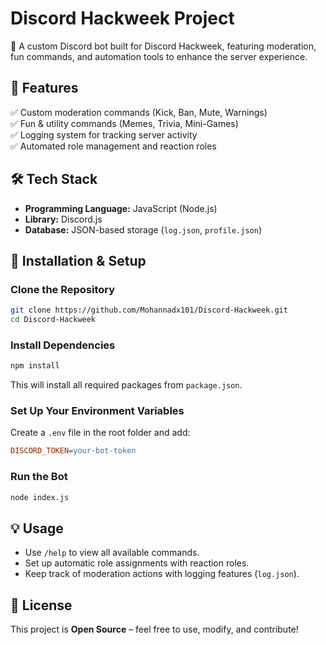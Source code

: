 # Discord Hackweek Project  
🚀 A custom Discord bot built for Discord Hackweek, featuring moderation, fun commands, and automation tools to enhance the server experience.  

## 📌 Features  
✅ Custom moderation commands (Kick, Ban, Mute, Warnings)  
✅ Fun & utility commands (Memes, Trivia, Mini-Games)  
✅ Logging system for tracking server activity  
✅ Automated role management and reaction roles  

## 🛠️ Tech Stack  
- **Programming Language:** JavaScript (Node.js)  
- **Library:** Discord.js  
- **Database:** JSON-based storage (`log.json`, `profile.json`)  

## 🚀 Installation & Setup  
### Clone the Repository  
```bash
git clone https://github.com/Mohannadx101/Discord-Hackweek.git
cd Discord-Hackweek
```
### Install Dependencies  
```bash
npm install
```
This will install all required packages from `package.json`.  
### Set Up Your Environment Variables  
Create a `.env` file in the root folder and add:  
```ini
DISCORD_TOKEN=your-bot-token
```
### Run the Bot  
```bash
node index.js
```
## 💡 Usage  
- Use `/help` to view all available commands.  
- Set up automatic role assignments with reaction roles.  
- Keep track of moderation actions with logging features (`log.json`).  
## 📜 License  
This project is **Open Source** – feel free to use, modify, and contribute!  
